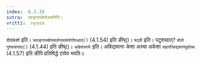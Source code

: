 ```yaml
---
index:  6.3.39
sutra:  स्वङ्गाच्चेतोऽमानिनि।
vritti:  nyasa
---
```


`दीर्घकेशी` इति। `स्वाङ्गाच्चोपसर्जनादसंयोगोपधात्()` (4.1.54) इति ङीष्()। `षट्वी` इति। पटुशब्दात्? `वोतो गुणवचनात्()` (4.1.44) इति ङीष्()। 
`अकेशभार्यः` इति। अविद्यमानाः केशा अस्या अकेशा `सहनञ्विद्यमानपूर्वाच्च` (4.1.57) इति ङीपि प्रतिषिद्धे टावेव भवति॥
